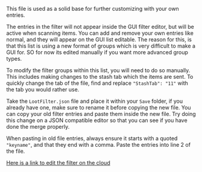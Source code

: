 This file is used as a solid base for further customizing with your own entries.

The entries in the filter will not appear inside the GUI filter editor, but will be active when scanning items. You can add and remove your own entries like normal, and they will appear on the GUI list editable. The reason for this, is that this list is using a new format of groups which is very difficult to make a GUI for. SO for now its edited manually if you want more advanced group types.

To modify the filter groups within this list, you will need to do so manually. This includes making changes to the stash tab which the items are sent. To quickly change the tab of the file, find and replace `"StashTab": "11"` with the tab you would rather use.

Take the `LootFilter.json` file and place it within your `Save` folder, if you already have one, make sure to rename it before copying the new file. You can copy your old filter entries and paste them inside the new file. Try doing this change on a JSON compatible editor so that you can see if you have done the merge properly.

When pasting in old file entries, always ensure it starts with a quoted `"keyname"`, and that they end with a comma. Paste the entries into line 2 of the file.

[Here is a link to edit the filter on the cloud](https://jsoneditoronline.org/#left=cloud.c2fd7fddf8b04c91a5ee6108fff4f4cc)